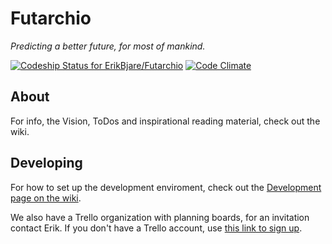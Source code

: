 Futarchio
=========

*Predicting a better future, for most of mankind.*

[![Codeship Status for ErikBjare/Futarchio](https://codeship.com/projects/99df3fa0-60ec-0132-382e-1288075d9375/status)](https://codeship.com/projects/51705)
[![Code Climate](https://codeclimate.com/repos/54877709e30ba059a4018def/badges/35a520ea662f3ee5e78a/gpa.svg)](https://codeclimate.com/repos/54877709e30ba059a4018def/feed)


## About
For info, the Vision, ToDos and inspirational reading material, check out the wiki.

## Developing
For how to set up the development enviroment, check out the [Development page on the wiki](https://github.com/ErikBjare/Futarchio/wiki/Development).

We also have a Trello organization with planning boards, for an invitation contact Erik. If you don't have a Trello account, use [this link to sign up](https://trello.com/erikbjareholt/recommend).
